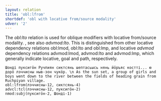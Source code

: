 ```yaml
---
layout: relation
title: 'obl:lfrom'
shortdef: 'obl with locative from/source modality'
udver: '2'
---
```


The _obl:lto_ relation is used for oblique modifiers with locative from/source modality.
, see also _advmod:lto_.
This is distinguished from other locative dependency relations obl:lmod, obl:lto and obl:lmp,
and locative _advmod_ dependency relations advmod:lmod, advmod:lto and advmod:lmp,
which generally indicate locative, goal and path, respectively.

~~~ sdparse
Шонді пуксигӧн Ручпиян сиктсянь шептасьысь нянь йӧръяс костті... ю дорӧ лэччисны ныв-зон чукӧр. \n As the sun set, a group of girls and boys went down to the river between the fields of heading grain from Ruchpiyan village.
obl:lfrom(лэччисны-12, сиктсянь-4)
advcl:tcl(лэччисны-12, пуксигӧн-2)
nmod:subj(пуксигӧн-2, Шонді-1)

~~~

<!-- Interlanguage links updated So kvě 14 19:04:04 CEST 2022 -->
